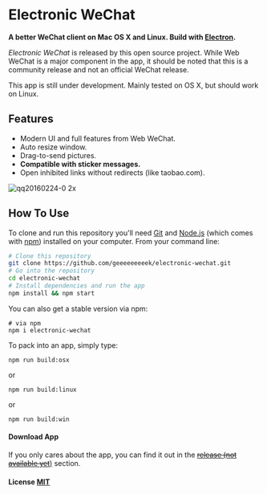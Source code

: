 # Electronic WeChat

**A better WeChat client on Mac OS X and Linux. Build with [Electron](https://github.com/atom/electron).** 

*Electronic WeChat* is released by this open source project. While Web WeChat is a major component  in the app, it should be noted that this is a community release and not an official WeChat release.

This app is still under development. Mainly tested on OS X, but should work on Linux.

## Features

- Modern UI and full features from Web WeChat.
- Auto resize window.
- Drag-to-send pictures.
- **Compatible with sticker messages.**
- Open inhibited links without redirects (like taobao.com).

![qq20160224-0 2x](https://cloud.githubusercontent.com/assets/7262715/13275230/96b81776-daed-11e5-98ce-3ee3bd82082e.png)

## How To Use

To clone and run this repository you'll need [Git](https://git-scm.com) and [Node.js](https://nodejs.org/en/download/) (which comes with [npm](https://www.npmjs.com/)) installed on your computer. From your command line:

``` bash
# Clone this repository
git clone https://github.com/geeeeeeeeek/electronic-wechat.git
# Go into the repository
cd electronic-wechat
# Install dependencies and run the app
npm install && npm start
```

You can also get a stable version via npm:

```shell
# via npm
npm i electronic-wechat
```

To pack into an app, simply type:

``` shell
npm run build:osx
```

or

``` shell
npm run build:linux
```

or

``` shell
npm run build:win
```

#### Download App

If you only cares about the app, you can find it out in the [~~release (not available yet~~)](https://github.com/geeeeeeeeek/electronic-wechat/releases) section.

#### License [MIT](LICENSE.md)
